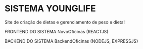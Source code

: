 # SISTEMA YOUNGLIFE
Site de criação de dietas e gerenciamento de peso e dieta!

FRONTEND DO SISTEMA NovoOficinas (REACTJS)

BACKEND DO SISTEMA BackendOficinas (NODEJS, EXPRESSJS)
